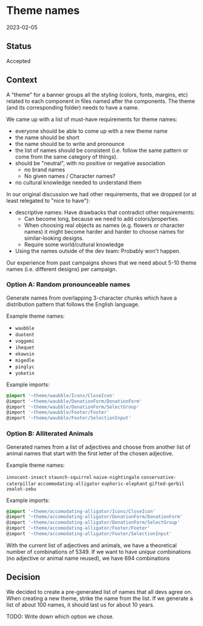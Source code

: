 # Theme names

2023-02-05

## Status

Accepted

## Context

A "theme" for a banner groups all the styling (colors, fonts, margins, etc) related to each
component in files named after the components. The theme (and its corresponding folder) needs to
have a name.

We came up with a list of must-have requirements for theme names:

- everyone should be able to come up with a new theme name
- the name should be short
- the name should be to write and pronounce
- the list of names should be consistent (i.e. follow the same pattern or
	come from the same category of things).
- should be "neutral", with no positive or negative association
  - no brand names
  - No given names / Character names?
- no cultural knowledge needed to understand them

In our original discussion we had other requirements, that we dropped (or
at least relegated to "nice to have"):

- descriptive names: Have drawbacks that contradict other requirements:
  - Can become long, because we need to add	colors/properties. 
  - When choosing real objects as names (e.g. flowers
	or character names) it might become harder and harder to choose names
	for similar-looking designs.
  - Require some world/cultural knowledge
- Using the names outside of the dev team: Probably won't happen.

Our experience from past campaigns shows that we need about 5-10 theme
names (i.e. different designs) per campaign.

### Option A: Random pronounceable names

Generate names from overlapping 3-character chunks which have a distribution
pattern that follows the English language.

Example theme names:

- `waubble`
- `duotent`  
- `voggemi`
- `ihequet`  
- `ekawsin`
- `migedle`
- `pinglyc`
- `yoketin`

Example imports:

```scss
@import '~theme/waubble/Icons/CloseIcon'
@import '~theme/waubble/DonationForm/DonationForm'
@import '~theme/waubble/DonationForm/SelectGroup'
@import '~theme/waubble/Footer/Footer'
@import '~theme/waubble/Footer/SelectionInput'
```

### Option B: Alliterated Animals

Generated names from a list of adjectives and choose from another list of
animal names that start with the first letter of the chosen adjective.

Example theme names:

`innocent-insect`
`staunch-squirrel`
`naive-nightingale`
`conservative-caterpillar`
`accommodating-alligator`
`euphoric-elephant`
`gifted-gerbil`
`zealot-zebu`

Example imports:

```scss
@import '~theme/accomodating-alligator/Icons/CloseIcon'
@import '~theme/accomodating-alligator/DonationForm/DonationForm'
@import '~theme/accomodating-alligator/DonationForm/SelectGroup'
@import '~theme/accomodating-alligator/Footer/Footer'
@import '~theme/accomodating-alligator/Footer/SelectionInput'
```

With the current list of adjectives and animals, we have a theoretical
number of combinations of 5349. If we want to have *unique* combinations
(no adjective or animal name reused), we have 694 combinations

## Decision

We decided to create a pre-generated list of names that all devs agree on.
When creating a new theme, strike the name from the list. If we generate a
list of about 100 names, it should last us for about 10 years.

TODO: Write down which option we chose.



